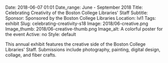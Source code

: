 Date: 2018-06-07 01:01 
Date_range: June - September 2018
Title: Celebrating Creativity of the Boston College Libraries' Staff 
Subtitle: 
Sponsor: Sponsored by the Boston College Libraries
Location: lvl1
Tags: exhibit
Slug: celebrating-creativity-s18
Image: 2018/06-creative.png
Image_thumb: 2018/06-creative-thumb.png
Image_alt: A colorful poster for the event
Active: no
Style: default

This annual exhibit features the creative side of the Boston College Libraries' Staff.  Submissions include photography, painting, digital design, collage, and fiber crafts.